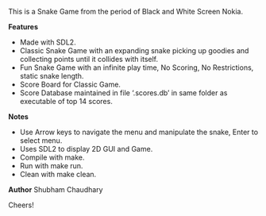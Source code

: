 This is a Snake Game from the period of Black and White Screen Nokia.

**Features**
* Made with SDL2.
* Classic Snake Game with an expanding snake picking up goodies and collecting points until it collides with itself.
* Fun Snake Game with an infinite play time, No Scoring, No Restrictions, static snake length.
* Score Board for Classic Game.
* Score Database maintained in file ‘.scores.db’ in same folder as executable of top 14 scores.

**Notes**
* Use Arrow keys to navigate the menu and manipulate the snake, Enter to select menu.
* Uses SDL2 to display 2D GUI and Game.
* Compile with make.
* Run with make run.
* Clean with make clean.

**Author**
Shubham Chaudhary

Cheers!
